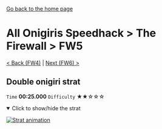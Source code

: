 [Go back to the home page](https://github.com/Doublevil/scbspeedrun)

# All Onigiris Speedhack > The Firewall > FW5

[< Back (FW4)](https://github.com/Doublevil/scbspeedrun/blob/main/levels/arb_sh/FW/FW4.md) | [Next (FW6) >](https://github.com/Doublevil/scbspeedrun/blob/main/levels/arb_sh/FW/FW6.md)

## Double onigiri strat

`Time` **00:25.000** `Difficulty` ★★☆☆☆
<details open>
  <summary>Click to show/hide the strat</summary>

  [![Strat animation](https://github.com/Doublevil/scbspeedrun/blob/main/media/levels/FW/FW5_DoubleOnigiriStrat.webp)](https://github.com/Doublevil/scbspeedrun/blob/main/media/levels/FW/FW5_DoubleOnigiriStrat.mp4?raw=true)
</details>
